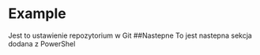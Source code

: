 # Example
Jest to ustawienie repozytorium w Git
##Nastepne
To jest nastepna sekcja dodana z PowerShel